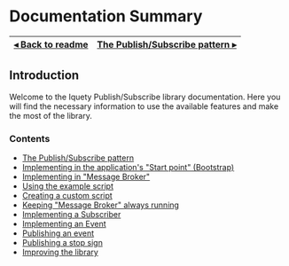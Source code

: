 # Documentation Summary

[◂ Back to readme](../../readme.md) | [The Publish/Subscribe pattern ▸](01-pubsub-pattern.md)
-- | --

## Introduction

Welcome to the Iquety Publish/Subscribe library documentation. Here you will find the necessary information to use the available features and make the most of the library.

### Contents

- [The Publish/Subscribe pattern](01-pubsub-pattern.md)
- [Implementing in the application's "Start point" (Bootstrap)](02-implementing-in-bootstrap.md)
- [Implementing in "Message Broker"](03-implementing-in-broker.md)
- [Using the example script](04-using-script-example.md)
- [Creating a custom script](05-creating-custom-script.md)
- [Keeping "Message Broker" always running](06-keeping-running.md)
- [Implementing a Subscriber](07-implementing-a-subscriber.md)
- [Implementing an Event](08-implementing-an-event.md)
- [Publishing an event](09-publishing-an-event.md)
- [Publishing a stop sign](10-publishing-a-stop-sign.md)
- [Improving the library](11-improving-library.md)
